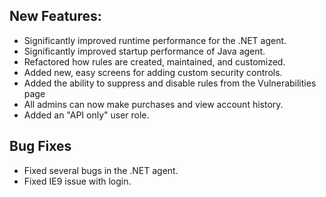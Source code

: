 <!--
title: "Contrast 2.6.1 Release Notes, February 26th, 2014"
description: "Contrast 2.6.1 Release Notes, February 26th, 2014"
tags: "2.6.1 February Release Notes"
-->

## New Features:
* Significantly improved runtime performance for the .NET agent.
* Significantly improved startup performance of Java agent.
* Refactored how rules are created, maintained, and customized.
* Added new, easy screens for adding custom security controls.
* Added the ability to suppress and disable rules from the Vulnerabilities page
* All admins can now make purchases and view account history.
* Added an "API only" user role.

## Bug Fixes
* Fixed several bugs in the .NET agent.
* Fixed IE9 issue with login. 

